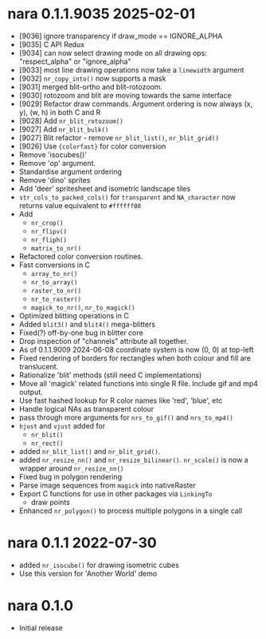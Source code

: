 
# nara 0.1.1.9035 2025-02-01

* [9036] ignore transparency if draw_mode == IGNORE_ALPHA
* [9035] C API Redux
* [9034] can now select drawing mode on all drawing ops: "respect_alpha" or "ignore_alpha"
* [9033] most line drawing operations now take a `linewidth` argument
* [9032] `nr_copy_into()` now supports a mask
* [9031] merged blit-ortho and blit-rotozoom.
* [9030] rotozoom and blit are moving towards the same interface
* [9029] Refactor draw commands. Argument ordering is now always (x, y), (w, h) in both C and R
* [9028] Add `nr_blit_rotozoom()`
* [9027] Add `nr_blit_bulk()`
* [9027] Blit refactor - remove `nr_blit_list()`, `nr_blit_grid()`
* [9026] Use `{colorfast}` for color conversion
* Remove 'isocubes()'
* Remove 'op' argument. 
* Standardise argument ordering
* Remove 'dino' sprites
* Add 'deer' spritesheet and isometric landscape tiles
* `str_cols_to_packed_cols()` for `transparent` and `NA_character` now returns value
  equivalent to `#ffffff00`
* Add
    * `nr_crop()`
    * `nr_flipv()`
    * `nr_fliph()`
    * `matrix_to_nr()`
* Refactored color conversion routines. 
* Fast conversions in C
    * `array_to_nr()`
    * `nr_to_array()`
    * `raster_to_nr()`
    * `nr_to_raster()`
    * `magick_to_nr()`, `nr_to_magick()`
* Optimized blitting operations in C
* Added `blit3()` and `blit4()` mega-blitters
* Fixed(?) off-by-one bug in blitter core
* Drop inspection of "channels" attribute all together.
* As of 0.1.1.9009 2024-06-08 coordinate system is now (0, 0) at top-left
* Fixed rendering of borders for rectangles when both colour and fill are 
  translucent.
* Rationalize 'blit' methods (still need C implementations)
* Move all 'magick' related functions into single R file.  Include gif and mp4 output.
* Use fast hashed lookup for R color names like 'red', 'blue', etc
* Handle logical NAs as transparent colour
* pass through more arguments for `nrs_to_gif()` and `nrs_to_mp4()`
* `hjust` and `vjust` added for 
    * `nr_blit()`
    * `nr_rect()`
* added `nr_blit_list()` and `nr_blit_grid()`.
* added `nr_resize_nn()` and `nr_resize_bilinear()`. `nr_scale()` is now a wrapper around `nr_resize_nn()`
* Fixed bug in polygon rendering
* Parse image sequences from `magick` into nativeRaster
* Export C functions for use in other packages via `LinkingTo`
    * draw points
* Enhanced `nr_polygon()` to process multiple polygons in a single call

# nara 0.1.1 2022-07-30

* added `nr_isocube()` for drawing isometric cubes
* Use this version for 'Another World' demo

# nara 0.1.0

* Initial release
